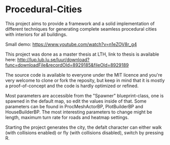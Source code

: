 # Procedural-Cities

This project aims to provide a framework and a solid implementation of different techniques for generating complete seamless procedural cities with interiors for all buildings.

Small demo: https://www.youtube.com/watch?v=n1eZOV8r_g4

This project was done as a master thesis at LTH, link to thesis is available here: http://lup.lub.lu.se/luur/download?func=downloadFile&recordOId=8929185&fileOId=8929189

The source code is available to everyone under the MIT licence and you're very welcome to clone or fork the reposity, but keep in mind that it is mostly a proof-of-concept and the code is hardly optimized or refined.

Most parameters are accessible from the "Spawner" blueprint-class, one is spawned in the default map, so edit the values inside of that. Some parameters can be found in ProcMeshActorBP, PlotBuilderBP and HouseBuilderBP. The most interesting parameters to change might be length, maximum turn rate for roads and heatmap settings.

Starting the project generates the city, the defalt character can either walk (with collisions enabled) or fly (with collisions disabled), switch by pressing R. 

